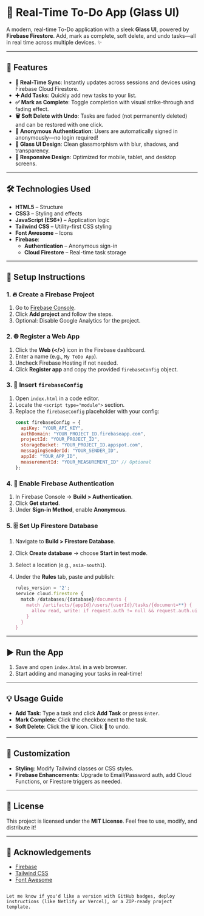  # 📝 Real-Time To-Do App (Glass UI)

A modern, real-time To-Do application with a sleek **Glass UI**, powered by **Firebase Firestore**. Add, mark as complete, soft delete, and undo tasks—all in real time across multiple devices. ✨

---

## 🚀 Features

- **🔄 Real-Time Sync**: Instantly updates across sessions and devices using Firebase Cloud Firestore.
- **➕ Add Tasks**: Quickly add new tasks to your list.
- **✅ Mark as Complete**: Toggle completion with visual strike-through and fading effect.
- **🗑 Soft Delete with Undo**: Tasks are faded (not permanently deleted) and can be restored with one click.
- **👤 Anonymous Authentication**: Users are automatically signed in anonymously—no login required!
- **🧊 Glass UI Design**: Clean glassmorphism with blur, shadows, and transparency.
- **📱 Responsive Design**: Optimized for mobile, tablet, and desktop screens.

---

## 🛠 Technologies Used

- **HTML5** – Structure
- **CSS3** – Styling and effects
- **JavaScript (ES6+)** – Application logic
- **Tailwind CSS** – Utility-first CSS styling
- **Font Awesome** – Icons
- **Firebase**:
  - **Authentication** – Anonymous sign-in
  - **Cloud Firestore** – Real-time task storage

---

## 🧩 Setup Instructions

### 1. 🔥 Create a Firebase Project

1. Go to [Firebase Console](https://console.firebase.google.com).
2. Click **Add project** and follow the steps.
3. Optional: Disable Google Analytics for the project.

### 2. 🌐 Register a Web App

1. Click the **Web (</>)** icon in the Firebase dashboard.
2. Enter a name (e.g., `My ToDo App`).
3. Uncheck Firebase Hosting if not needed.
4. Click **Register app** and copy the provided `firebaseConfig` object.

### 3. 📄 Insert `firebaseConfig`

1. Open `index.html` in a code editor.
2. Locate the `<script type="module">` section.
3. Replace the `firebaseConfig` placeholder with your config:
   ```js
   const firebaseConfig = {
     apiKey: "YOUR_API_KEY",
     authDomain: "YOUR_PROJECT_ID.firebaseapp.com",
     projectId: "YOUR_PROJECT_ID",
     storageBucket: "YOUR_PROJECT_ID.appspot.com",
     messagingSenderId: "YOUR_SENDER_ID",
     appId: "YOUR_APP_ID",
     measurementId: "YOUR_MEASUREMENT_ID" // Optional
   };

### 4. 🔐 Enable Firebase Authentication

1. In Firebase Console → **Build > Authentication**.
2. Click **Get started**.
3. Under **Sign-in Method**, enable **Anonymous**.

### 5. 🗄 Set Up Firestore Database

1. Navigate to **Build > Firestore Database**.
2. Click **Create database** → choose **Start in test mode**.
3. Select a location (e.g., `asia-south1`).
4. Under the **Rules** tab, paste and publish:

   ```js
   rules_version = '2';
   service cloud.firestore {
     match /databases/{database}/documents {
       match /artifacts/{appId}/users/{userId}/tasks/{document=**} {
         allow read, write: if request.auth != null && request.auth.uid == userId;
       }
     }
   }
   ```

---

## ▶ Run the App

1. Save and open `index.html` in a web browser.
2. Start adding and managing your tasks in real-time!

---

## 💡 Usage Guide

* **Add Task**: Type a task and click **Add Task** or press `Enter`.
* **Mark Complete**: Click the checkbox next to the task.
* **Soft Delete**: Click the 🗑 icon. Click 🔁 to undo.

---

## 🎨 Customization

* **Styling**: Modify Tailwind classes or CSS styles.
* **Firebase Enhancements**: Upgrade to Email/Password auth, add Cloud Functions, or Firestore triggers as needed.

---

## 📄 License

This project is licensed under the **MIT License**.
Feel free to use, modify, and distribute it!

---


## 🙌 Acknowledgements

* [Firebase](https://firebase.google.com/)
* [Tailwind CSS](https://tailwindcss.com/)
* [Font Awesome](https://fontawesome.com/)

```

Let me know if you'd like a version with GitHub badges, deploy instructions (like Netlify or Vercel), or a ZIP-ready project template.
```

